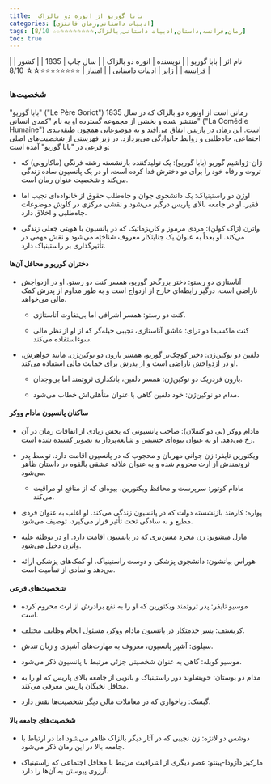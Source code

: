 ```yaml
---
title:  بابا گوریو از انوره دو بالزاک
categories: [ادبیات داستانی,رمان فانتزی]
tags: [رمان,فرانسه,داستان,ادبیات داستانی,بالزاک,⭐⭐⭐⭐⭐⭐⭐⭐☆☆ 8/10]
toc: true
---
```


| نام اثر | بابا گوریو |
| نویسنده | انوره دو بالزاک |
| سال چاپ | 1835  |
| کشور | فرانسه  |
| ژانر | ادبیات داستانی |
| امتیاز | ⭐⭐⭐⭐⭐⭐⭐⭐☆☆ 8/10 |

### شخصیت‌ها

"بابا گوریو" ("Le Père Goriot") رمانی است از اونوره دو بالزاک که در سال 1835 منتشر شده و بخشی از مجموعه گسترده او به نام "کمدی انسانی" ("La Comédie Humaine") است. این رمان در پاریس اتفاق می‌افتد و به موضوعاتی همچون طبقه‌بندی اجتماعی، جاه‌طلبی و روابط خانوادگی می‌پردازد. در زیر فهرستی از شخصیت‌های اصلی و فرعی در "بابا گوریو" آمده است:


- ژان-ژواشیم گوریو (بابا گوریو): یک تولیدکننده بازنشسته رشته فرنگی (ماکارونی) که ثروت و رفاه خود را برای دو دخترش فدا کرده است. او در یک پانسیون ساده زندگی می‌کند و شخصیت عنوان رمان است.

- اوژن دو راستینیاک: یک دانشجوی جوان و جاه‌طلب حقوق از خانواده‌ای نجیب اما فقیر. او در جامعه بالای پاریس درگیر می‌شود و نقشی مرکزی در کاوش موضوعات جاه‌طلبی و اخلاق دارد.

- واترن (ژاک کولن): مردی مرموز و کاریزماتیک که در پانسیون با هویتی جعلی زندگی می‌کند. او بعداً به عنوان یک جنایتکار معروف شناخته می‌شود و نقش مهمی در تأثیرگذاری بر راستینیاک دارد.

#### دختران گوریو و محافل آن‌ها

- آناستازی دو رستو: دختر بزرگ‌تر گوریو، همسر کنت دو رستو. او در ازدواجش ناراضی است، درگیر رابطه‌ای خارج از ازدواج است و به طور مداوم از پدرش کمک مالی می‌خواهد.

  - کنت دو رستو: همسر اشرافی اما بی‌تفاوت آناستازی.

  - کنت ماکسیما دو ترای: عاشق آناستازی، نجیبی حیله‌گر که از او از نظر مالی سوءاستفاده می‌کند.

- دلفین دو نوکین‌ژن: دختر کوچک‌تر گوریو، همسر بارون دو نوکین‌ژن. مانند خواهرش، او در ازدواجش ناراضی است و از پدرش برای حمایت مالی استفاده می‌کند.

  - بارون فردریک دو نوکین‌ژن: همسر دلفین، بانکداری ثروتمند اما بی‌وجدان.

  - مدام دو نوکین‌ژن: خود دلفین گاهی با عنوان متأهلی‌اش خطاب می‌شود.

#### ساکنان پانسیون مادام ووکر

- مادام ووکر (نی دو کنفلان): صاحب پانسیونی که بخش زیادی از اتفاقات رمان در آن رخ می‌دهد. او به عنوان بیوه‌ای خسیس و شایعه‌پرداز به تصویر کشیده شده است.

- ویکتورین تایفر: زن جوانی مهربان و محجوب که در پانسیون اقامت دارد. توسط پدر ثروتمندش از ارث محروم شده و به عنوان علاقه عشقی بالقوه در داستان ظاهر می‌شود.

  - مادام کوتور: سرپرست و محافظ ویکتورین، بیوه‌ای که از منافع او مراقبت می‌کند.

- پواره: کارمند بازنشسته دولت که در پانسیون زندگی می‌کند. او اغلب به عنوان فردی مطیع و به سادگی تحت تأثیر قرار می‌گیرد، توصیف می‌شود.

- مازل میشونو: زن مجرد مسن‌تری که در پانسیون اقامت دارد. او در توطئه علیه واترن دخیل می‌شود.

- هوراس بیانشون: دانشجوی پزشکی و دوست راستینیاک. او کمک‌های پزشکی ارائه می‌دهد و نمادی از تمامیت است.

#### شخصیت‌های فرعی

- موسیو تایفر: پدر ثروتمند ویکتورین که او را به نفع برادرش از ارث محروم کرده است.

- کریستف: پسر خدمتکار در پانسیون مادام ووکر، مسئول انجام وظایف مختلف.

- سیلوی: آشپز پانسیون، معروف به مهارت‌های آشپزی و زبان تندش.

- موسیو گوبله: گاهی به عنوان شخصیتی جزئی مرتبط با پانسیون ذکر می‌شود.

- مدام دو بوستان: خویشاوند دور راستینیاک و بانویی از جامعه بالای پاریس که او را به محافل نخبگان پاریس معرفی می‌کند.

- گبسک: رباخواری که در معاملات مالی دیگر شخصیت‌ها نقش دارد.

#### شخصیت‌های جامعه بالا

- دوشس دو لانژه: زن نجیبی که در آثار دیگر بالزاک ظاهر می‌شود اما در ارتباط با جامعه بالا در این رمان ذکر می‌شود.

- مارکیز د‌آژودا-پینتو: عضو دیگری از اشرافیت مرتبط با محافل اجتماعی که راستینیاک آرزوی پیوستن به آن‌ها را دارد.
